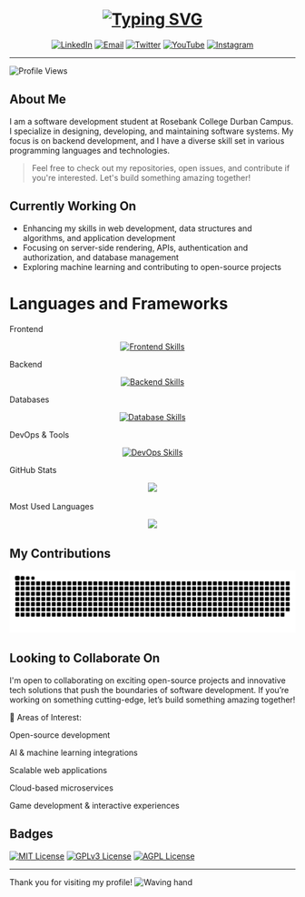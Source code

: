 <div align="center">
  <h1>
  <a href="https://git.io/typing-svg">
    <img src="https://readme-typing-svg.demolab.com/?font=Permanent+Marker&size=35&color=B0e0e6&center=true&vCenter=true&width=800&height=70&lines=Hello!+I'm+Sakhile.+Welcome+to+my+GitHub+" alt="Typing SVG" />
  </a>
  </h1>

  <p>
    <a href="https://www.linkedin.com/in/sakhilekhuzwayo222" target="_blank"><img src="https://img.shields.io/badge/LinkedIn-0077B5?style=for-the-badge&logo=linkedin&logoColor=white" alt="LinkedIn"></a>
    <a href="mailto:sakhilekhuzwayo222@example.com" target="_blank"><img src="https://img.shields.io/badge/Email-D14836?style=for-the-badge&logo=gmail&logoColor=white" alt="Email"></a>
    <a href="https://twitter.com/sakhilekhuzwayo222" target="_blank"><img src="https://img.shields.io/badge/Twitter-1DA1F2?style=for-the-badge&logo=twitter&logoColor=white" alt="Twitter"></a>
    <a href="https://youtube.com/sakhilekhuzwayo222" target="_blank"><img src="https://img.shields.io/badge/YouTube-FF0000?style=for-the-badge&logo=youtube&logoColor=white" alt="YouTube"></a>
    <a href="https://instagram.com/sakhilekhuzwayo222" target="_blank"><img src="https://img.shields.io/badge/Instagram-E4405F?style=for-the-badge&logo=instagram&logoColor=white" alt="Instagram"></a>
  </p>
</div>

---
![Profile Views](https://komarev.com/ghpvc/?username=SakhileKhuzwayo222&color=red)

## About Me

I am a software development student at Rosebank College Durban Campus. I specialize in designing, developing, and maintaining software systems. My focus is on backend development, and I have a diverse skill set in various programming languages and technologies.

> Feel free to check out my repositories, open issues, and contribute if you're interested. Let's build something amazing together!

## Currently Working On

- Enhancing my skills in web development, data structures and algorithms, and application development
- Focusing on server-side rendering, APIs, authentication and authorization, and database management
- Exploring machine learning and contributing to open-source projects

# Languages and Frameworks
Frontend
<p align="center">
  <a href="https://skillicons.dev">
    <img src="https://skillicons.dev/icons?i=html,css,js,react,bootstrap" alt="Frontend Skills" />
  </a>
</p>
Backend
<p align="center">
  <a href="https://skillicons.dev">
    <img src="https://skillicons.dev/icons?i=java,spring,cs,dotnet,php,graphql" alt="Backend Skills" />
  </a>
</p>
Databases
<p align="center">
  <a href="https://skillicons.dev">
    <img src="https://skillicons.dev/icons?i=mysql,mongodb,postgresql" alt="Database Skills" />
  </a>
</p>
DevOps & Tools
<p align="center">
  <a href="https://skillicons.dev">
    <img src="https://skillicons.dev/icons?i=kubernetes,docker,git,maven,vscode,intellij" alt="DevOps Skills" />
  </a>
</p>
<!-- Rest of the content remains the same -->

GitHub Stats
<p align="center"> <a href="https://github.com/SakhileKhuzwayo222"> <img width="48%" src="https://github-readme-stats.vercel.app/api?username=SakhileKhuzwayo222&show_icons=true&theme=radical&hide_border=true" /> </a> </p>

Most Used Languages
<p align="center"> <a href="https://github.com/SakhileKhuzwayo222"> <img width="48%" src="https://github-readme-stats.vercel.app/api/top-langs?username=SakhileKhuzwayo222&layout=compact&theme=radical&hide_border=true" /> </a> </p>




## My Contributions

<p align="center">
  <img src="https://github.com/Platane/snk/raw/output/github-contribution-grid-snake.svg" alt="Contributions Snake" />
</p>

## Looking to Collaborate On

I'm open to collaborating on exciting open-source projects and innovative tech solutions that push the boundaries of software development. If you’re working on something cutting-edge, let’s build something amazing together!

🔹 Areas of Interest:

Open-source development

AI & machine learning integrations

Scalable web applications

Cloud-based microservices

Game development & interactive experiences

## Badges

[![MIT License](https://img.shields.io/badge/License-MIT-green.svg)](https://choosealicense.com/licenses/mit/)
[![GPLv3 License](https://img.shields.io/badge/License-GPL%20v3-yellow.svg)](https://opensource.org/licenses/)
[![AGPL License](https://img.shields.io/badge/license-AGPL-blue.svg)](http://www.gnu.org/licenses/agpl-3.0)

---

Thank you for visiting my profile! <img src="https://raw.githubusercontent.com/MartinHeinz/MartinHeinz/master/wave.gif" width="30px" alt="Waving hand">

